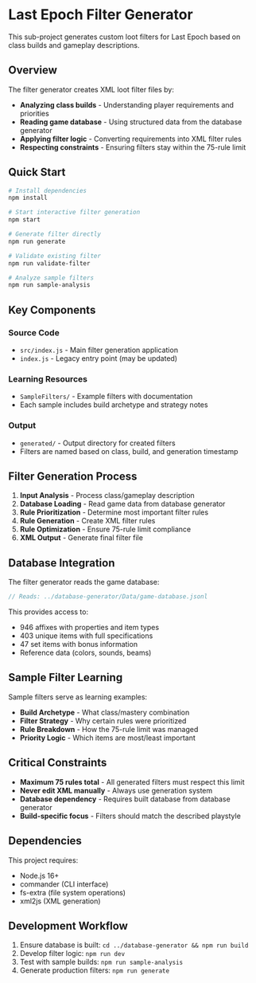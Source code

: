 # Last Epoch Filter Generator

This sub-project generates custom loot filters for Last Epoch based on class builds and gameplay descriptions.

## Overview

The filter generator creates XML loot filter files by:
- **Analyzing class builds** - Understanding player requirements and priorities
- **Reading game database** - Using structured data from the database generator
- **Applying filter logic** - Converting requirements into XML filter rules
- **Respecting constraints** - Ensuring filters stay within the 75-rule limit

## Quick Start

```bash
# Install dependencies
npm install

# Start interactive filter generation
npm start

# Generate filter directly
npm run generate

# Validate existing filter
npm run validate-filter

# Analyze sample filters
npm run sample-analysis
```

## Key Components

### Source Code
- `src/index.js` - Main filter generation application
- `index.js` - Legacy entry point (may be updated)

### Learning Resources
- `SampleFilters/` - Example filters with documentation
- Each sample includes build archetype and strategy notes

### Output
- `generated/` - Output directory for created filters
- Filters are named based on class, build, and generation timestamp

## Filter Generation Process

1. **Input Analysis** - Process class/gameplay description
2. **Database Loading** - Read game data from database generator
3. **Rule Prioritization** - Determine most important filter rules
4. **Rule Generation** - Create XML filter rules
5. **Rule Optimization** - Ensure 75-rule limit compliance
6. **XML Output** - Generate final filter file

## Database Integration

The filter generator reads the game database:
```javascript
// Reads: ../database-generator/Data/game-database.jsonl
```

This provides access to:
- 946 affixes with properties and item types
- 403 unique items with full specifications  
- 47 set items with bonus information
- Reference data (colors, sounds, beams)

## Sample Filter Learning

Sample filters serve as learning examples:
- **Build Archetype** - What class/mastery combination
- **Filter Strategy** - Why certain rules were prioritized
- **Rule Breakdown** - How the 75-rule limit was managed
- **Priority Logic** - Which items are most/least important

## Critical Constraints

- **Maximum 75 rules total** - All generated filters must respect this limit
- **Never edit XML manually** - Always use generation system
- **Database dependency** - Requires built database from database generator
- **Build-specific focus** - Filters should match the described playstyle

## Dependencies

This project requires:
- Node.js 16+  
- commander (CLI interface)
- fs-extra (file system operations)
- xml2js (XML generation)

## Development Workflow

1. Ensure database is built: `cd ../database-generator && npm run build`
2. Develop filter logic: `npm run dev`
3. Test with sample builds: `npm run sample-analysis`
4. Generate production filters: `npm run generate`